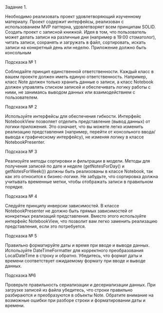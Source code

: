 Задание 1.

Необходимо реализовать проект удовлетворяющий изученному материалу.
Проект содержит интерфейсы, реализован с использованием MVP паттерна,
удовлетворяет всем принципам SOLID. Создать проект с записной книжкой. Идея
в том, что пользователь может делать записи на различные дни (например в
19:00 стоматолог), читать записи, сохранять и загружать в файл, сортировать,
искать записи на конкретный день или неделю.
Приложение должно быть консольным

Подсказка № 1

Соблюдайте принцип единственной ответственности. Каждый класс в вашем проекте
должен иметь единую ответственность. Например, класс Note должен только хранить
данные о записи, а класс Notebook должен управлять списком записей и
обеспечивать логику работы с ними, не занимаясь выводом данных или
взаимодействием с пользователем.

Подсказка № 2

Используйте интерфейсы для обеспечения гибкости. Интерфейс NotebookView
позволяет отделить представление (вывод данных) от логики приложения. Это
означает, что вы можете легко изменить реализацию представления (например,
перейти от консольного ввода/вывода к графическому интерфейсу), не изменяя логику
в классе NotebookPresenter.

Подсказка № 3

Реализуйте методы сортировки и фильтрации в модели. Методы для получения
записей по дате и неделе (getNotesForDay() и getNotesForWeek()) должны быть
реализованы в классе Notebook, так как это относится к бизнес-логике. Не забудьте,
что сортировка должна учитывать временные метки, чтобы отображать записи в
правильном порядке.

Подсказка № 4

Следуйте принципу инверсии зависимостей. В классе NotebookPresenter не должно
быть прямых зависимостей от конкретных реализаций представления. Вместо этого
используйте интерфейс NotebookView, что позволит вам легко заменить реализацию
представления, если это потребуется.

Подсказка № 5

Правильно форматируйте даты и время при вводе и выводе данных. Используйте
DateTimeFormatter для корректного преобразования LocalDateTime в строку и
обратно. Убедитесь, что формат даты и времени соответствует ожидаемому формату
при вводе и выводе данных.

Подсказка №6

Проверьте правильность сериализации и десериализации данных. При загрузке
записей из файла убедитесь, что строки правильно разбираются и преобразуются в
объекты Note. Обратите внимание на возможные ошибки при разборе строки и
форматировании даты и времени.